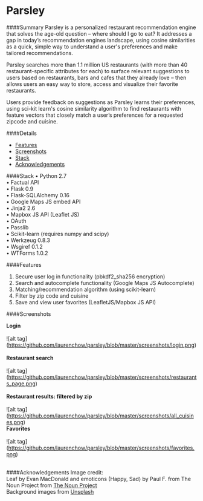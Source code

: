 Parsley
=======
####Summary
Parsley is a personalized restaurant recommendation engine that solves the age-old question – where should I go to eat? It addresses a gap in today’s recommendation engines landscape, using cosine similarities as a quick, simple way to understand a user's preferences and make tailored recommendations.

Parsley searches more than 1.1 million US restaurants (with more than 40 restaurant-specific attributes for each) to surface relevant suggestions to users based on restaurants, bars and cafes that they already love – then allows users an easy way to store, access and visualize their favorite restaurants. 

Users provide feedback on suggestions as Parsley learns their preferences, using sci-kit learn's cosine similarity algorithm to find restaurants with feature vectors that closely match a user’s preferences for a requested zipcode and cuisine.

####Details
- [Features](#features)
- [Screenshots](#screenshots) 
- [Stack](#stack)
- [Acknowledgements](#acknowledgements)

####Stack
•	Python 2.7 <br>
•	Factual API <br>
•	Flask 0.9<br>
•	Flask-SQLAlchemy 0.16<br>
•	Google Maps JS embed API  <br>
•	Jinja2 2.6<br>
•	Mapbox JS API (Leaflet JS) <br>
•	OAuth<br>
•	Passlib <br>
•	Scikit-learn (requires numpy and scipy)<br>
•	Werkzeug 0.8.3<br>
•	Wsgiref 0.1.2<br>
•	WTForms 1.0.2<br>

####Features 
1.	Secure user log in functionality (pbkdf2_sha256 encryption) <br>
2.	Search and autocomplete functionality (Google Maps JS Autocomplete)<br>
3.	Matching/recommendation algorithm (using scikit-learn) <br>
4.	Filter by zip code and cuisine <br>
5.	Save and view user favorites (LeafletJS/Mapbox JS API)<br>
 
####Screenshots

<strong>Login</strong><br><br>
![alt tag] (https://github.com/laurenchow/parsley/blob/master/screenshots/login.png)<br><br>
<strong>Restaurant search</strong><br><br>
![alt tag] (https://github.com/laurenchow/parsley/blob/master/screenshots/restaurants_page.png)<br><br>
<strong>Restaurant results: filtered by zip</strong><br><br>
![alt tag] (https://github.com/laurenchow/parsley/blob/master/screenshots/all_cuisines.png)<br>
<strong>Favorites</strong><br><br>
![alt tag] (https://github.com/laurenchow/parsley/blob/master/screenshots/favorites.png)<br><br>
 

####Acknowledgements
Image credit:<br>
Leaf by Evan MacDonald and emoticons (Happy, Sad)  by Paul F. from The Noun Project from <a href = "https://www.http://thenounproject.com/"> The Noun Project</a><br>
Background images from <a href = "https://unsplash.com/grid"> Unsplash
 


 
